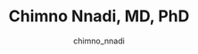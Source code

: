 ---
# this is autogenerated: do not edit
title: Chimno Nnadi, MD, PhD
author: chimno_nnadi
layout: author-bio
jobtitle: Postdoctoral Scholar; Resident Physician
bio: DPBS
type: member
excerpt: "Chimno received her PhD in Chemistry and Chemical Biology in Kevan Shokat's lab before joining the Keiser lab in 2022 as a psychiatry resident on the research t"
header:
  teaser: /assets/images/people/bio-nnadi.jpg
papers: 
---